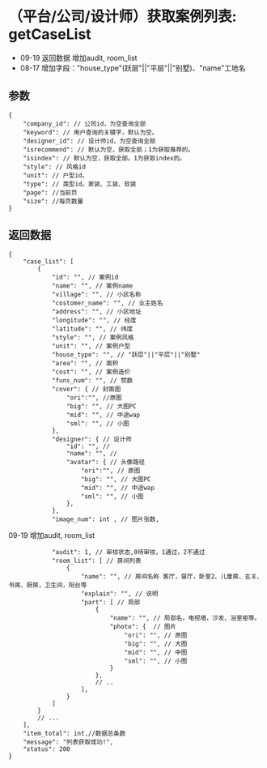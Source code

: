 # （平台/公司/设计师）获取案例列表: getCaseList

- 09-19 返回数据 增加audit, room_list
- 08-17 增加字段："house_type"(跃层"||"平层"||"别墅)、"name"工地名

## 参数

    {
        "company_id": // 公司id，为空查询全部
        "keyword": // 用户查询的关键字，默认为空。
        "designer_id": // 设计师id，为空查询全部
        "isrecommend": // 默认为空，获取全部；1为获取推荐的。
        "isindex": // 默认为空，获取全部。1为获取index的。
        "style": // 风格id
        "unit": // 户型id。
        "type": // 类型id。家装、工装、软装
        "page": //当前页
        "size": //每页数量
    }

## 返回数据

    {
        "case_list": [
            {
                "id": "", // 案例id
                "name": "", // 案例name
                "village": "", // 小区名称
                "costomer_name": "", // 业主姓名
                "address": "", // 小区地址
                "longitude": "", // 经度
                "latitude": "", // 纬度
                "style": "", // 案例风格
                "unit": "", // 案例户型
                "house_type": "", // "跃层"||"平层"||"别墅"
                "area": "", // 面积
                "cost": "", // 案例造价
                "funs_num": "", // 赞数
                "cover": { // 封面图
                    "ori":"", //原图
                    "big": "", // 大图PC
                    "mid": "", // 中途wap
                    "sml": "", // 小图
                },
                "designer": { // 设计师
                    "id": "", //
                    "name": "", //
                    "avatar": { // 头像路径 
                        "ori":"", // 原图
                        "big": "", // 大图PC
                        "mid": "", // 中途wap
                        "sml": "", // 小图
                    },
                },
                "image_num": int , // 图片张数,

09-19 增加audit, room_list

                "audit": 1, // 审核状态,0待审核，1通过，2不通过
                "room_list": [ // 房间列表
                    {
                        "name": "", // 房间名称 客厅，餐厅，卧室2、儿童房、玄关、书房、厨房，卫生间，阳台等
                        "explain": "", // 说明
                        "part": [ // 局部
                            {
                                "name": "", // 局部名，电视墙，沙发、浴室柜等。
                                "photo": {  // 图片
                                    "ori": "", // 原图
                                    "big": "", // 大图
                                    "mid": "", // 中图
                                    "sml": "", // 小图
                                }
                            },
                            // ..
                        ],
                    }
                ]
            }
            // ...
        ],
        "item_total": int,//数据总条数
        "message": "列表获取成功!",
        "status": 200
    }
